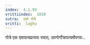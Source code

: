 ```yaml
---
index:  4.1.93
vrittiindex:  1010
sutra:  एको गोत्रे
vritti:  laghu 
---
```


गोत्रे एक एवापत्यप्रत्ययः स्यात्. उपगोर्गोत्रापत्यमौपगवः..


